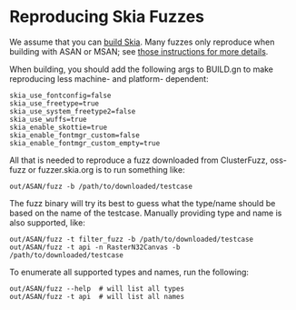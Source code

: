 Reproducing Skia Fuzzes
=======================

We assume that you can [build Skia](/user/build). Many fuzzes only reproduce
when building with ASAN or MSAN; see [those instructions for more details](./xsan).

When building, you should add the following args to BUILD.gn to make reproducing
less machine- and platform- dependent:

    skia_use_fontconfig=false
    skia_use_freetype=true
    skia_use_system_freetype2=false
    skia_use_wuffs=true
    skia_enable_skottie=true
    skia_enable_fontmgr_custom=false
    skia_enable_fontmgr_custom_empty=true

All that is needed to reproduce a fuzz downloaded from ClusterFuzz, oss-fuzz or
fuzzer.skia.org is to run something like:

    out/ASAN/fuzz -b /path/to/downloaded/testcase

The fuzz binary will try its best to guess what the type/name should be based on
the name of the testcase. Manually providing type and name is also supported, like:

    out/ASAN/fuzz -t filter_fuzz -b /path/to/downloaded/testcase
    out/ASAN/fuzz -t api -n RasterN32Canvas -b /path/to/downloaded/testcase

To enumerate all supported types and names, run the following:

    out/ASAN/fuzz --help  # will list all types
    out/ASAN/fuzz -t api  # will list all names
